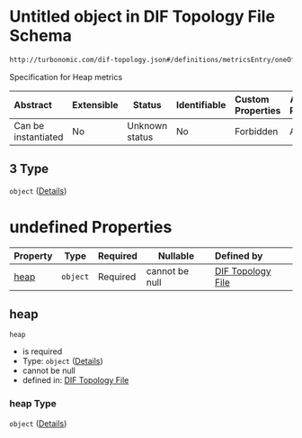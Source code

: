 # Untitled object in DIF Topology File Schema

```txt
http://turbonomic.com/dif-topology.json#/definitions/metricsEntry/oneOf/3
```

Specification for Heap metrics


| Abstract            | Extensible | Status         | Identifiable | Custom Properties | Additional Properties | Access Restrictions | Defined In                                                                                   |
| :------------------ | ---------- | -------------- | ------------ | :---------------- | --------------------- | ------------------- | -------------------------------------------------------------------------------------------- |
| Can be instantiated | No         | Unknown status | No           | Forbidden         | Allowed               | none                | [dif-total-schema.schema.json\*](../out/dif-total-schema.schema.json "open original schema") |

## 3 Type

`object` ([Details](dif-total-schema-definitions-_heap.md))

# undefined Properties

| Property      | Type     | Required | Nullable       | Defined by                                                                                                                                          |
| :------------ | -------- | -------- | -------------- | :-------------------------------------------------------------------------------------------------------------------------------------------------- |
| [heap](#heap) | `object` | Required | cannot be null | [DIF Topology File](dif-total-schema-definitions-metricvalue.md "http&#x3A;//turbonomic.com/dif-topology.json#/definitions/\_heap/properties/heap") |

## heap




`heap`

-   is required
-   Type: `object` ([Details](dif-total-schema-definitions-metricvalue.md))
-   cannot be null
-   defined in: [DIF Topology File](dif-total-schema-definitions-metricvalue.md "http&#x3A;//turbonomic.com/dif-topology.json#/definitions/\_heap/properties/heap")

### heap Type

`object` ([Details](dif-total-schema-definitions-metricvalue.md))

